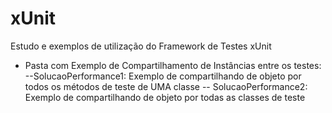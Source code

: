 # xUnit
Estudo e exemplos de utilização do Framework de Testes xUnit

- Pasta com Exemplo de Compartilhamento de Instâncias entre os testes:
--SolucaoPerformance1: Exemplo de compartilhando de objeto por todos os métodos de teste de UMA classe
-- SolucaoPerformance2: Exemplo de compartilhando de objeto por todas as classes de teste
